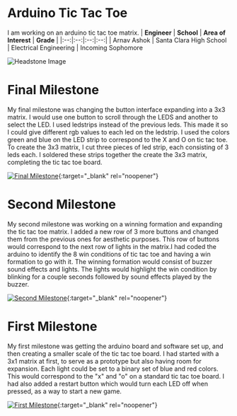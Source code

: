 ﻿# Arduino Tic Tac Toe
I am working on an arduino tic tac toe matrix.
| **Engineer** | **School** | **Area of Interest** | **Grade** |
|:--:|:--:|:--:|:--:|
| Arnav Ashok | Santa Clara High School | Electrical Engineering | Incoming Sophomore

![Headstone Image](https://bluestampengineering.com/wp-content/uploads/2016/05/improve.jpg)
  
# Final Milestone
My final milestone was changing the button interface expanding into a 3x3 matrix. I would use one button to scroll through the LEDS and another to select the LED. I used ledstrips instead of the previous leds. This made it so I could give different rgb values to each led on the ledstrip. I used the colors green and blue on the LED strip to correspond to the X and O on tic tac toe. To create the 3x3 matrix, I cut three pieces of led strip, each consisting of 3 leds each. I soldered these strips together the create the 3x3 matrix, completing the tic tac toe board.

[![Final Milestone](https://res.cloudinary.com/marcomontalbano/image/upload/v1612573869/video_to_markdown/images/youtube--F7M7imOVGug-c05b58ac6eb4c4700831b2b3070cd403.jpg )](https://youtu.be/eC2Bc6pnxSI "Final Milestone"){:target="_blank" rel="noopener"}

# Second Milestone
My second milestone was working on a winning formation and expanding the tic tac toe matrix. I added a new row of 3 more buttons and changed them from the previous ones for aesthetic purposes. This row of buttons would correspond to the next row of lights in the matrix.I had coded the arduino to identify the 8 win conditions of tic tac toe and having a win formation to go with it. The winning formation would consist of buzzer sound effects and lights. The lights would highlight the win condition by blinking for a couple seconds followed by sound effects played by the buzzer.

[![Second Milestone](https://res.cloudinary.com/marcomontalbano/image/upload/v1612574014/video_to_markdown/images/youtube--y3VAmNlER5Y-c05b58ac6eb4c4700831b2b3070cd403.jpg)](https://youtu.be/9XZAaO8yEx8 "Second Milestone"){:target="_blank" rel="noopener"}
# First Milestone
  
My first milestone was getting the arduino board and software set up, and then creating a smaller scale of the tic tac toe board. I had started with a 3x1 matrix at first, to serve as a prototype but also having room for expansion. Each light could be set to a binary set of blue and red colors. This would correspond to the "x" and "o" on a standard tic tac toe board. I had also added a restart button which would turn each LED off when pressed, as a way to start a new game.

[![First Milestone](https://res.cloudinary.com/marcomontalbano/image/upload/v1612574014/video_to_markdown/images/youtube--y3VAmNlER5Y-c05b58ac6eb4c4700831b2b3070cd403.jpg)](https://youtu.be/GnQR1NU-FTE "Second Milestone"){:target="_blank" rel="noopener"}
